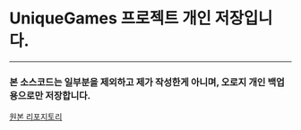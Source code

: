 # UniqueGames 프로젝트 개인 저장입니다.
***

### 본 소스코드는 일부분을 제외하고 제가 작성한게 아니며, 오로지 개인 백업용으로만 저장합니다.
[원본 리포지토리](https://github.com/SongYuna99/UniqueGames)
